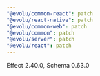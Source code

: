 ```yaml
---
"@evolu/common-react": patch
"@evolu/react-native": patch
"@evolu/common-web": patch
"@evolu/common": patch
"@evolu/server": patch
"@evolu/react": patch
---
```


Effect 2.40.0, Schema 0.63.0
